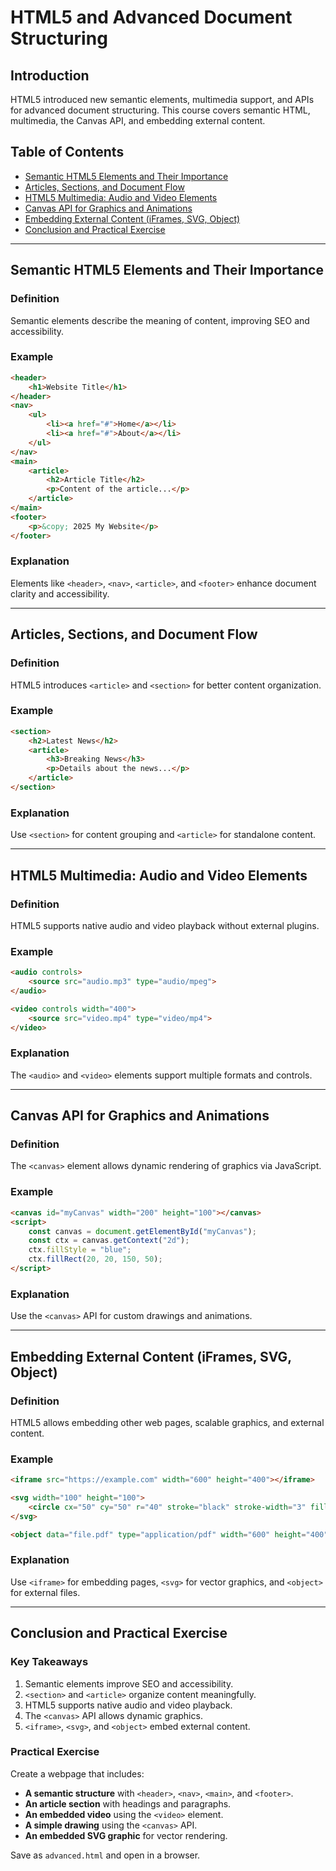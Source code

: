 
# **HTML5 and Advanced Document Structuring**  

## Introduction  
HTML5 introduced new semantic elements, multimedia support, and APIs for advanced document structuring. This course covers semantic HTML, multimedia, the Canvas API, and embedding external content.  

## Table of Contents  
- [Semantic HTML5 Elements and Their Importance](#semantic-html5-elements-and-their-importance)  
- [Articles, Sections, and Document Flow](#articles-sections-and-document-flow)  
- [HTML5 Multimedia: Audio and Video Elements](#html5-multimedia-audio-and-video-elements)  
- [Canvas API for Graphics and Animations](#canvas-api-for-graphics-and-animations)  
- [Embedding External Content (iFrames, SVG, Object)](#embedding-external-content-iframes-svg-object)  
- [Conclusion and Practical Exercise](#conclusion-and-practical-exercise)  

---  

## **Semantic HTML5 Elements and Their Importance**  
### Definition  
Semantic elements describe the meaning of content, improving SEO and accessibility.  

### Example  
```html
<header>
    <h1>Website Title</h1>
</header>
<nav>
    <ul>
        <li><a href="#">Home</a></li>
        <li><a href="#">About</a></li>
    </ul>
</nav>
<main>
    <article>
        <h2>Article Title</h2>
        <p>Content of the article...</p>
    </article>
</main>
<footer>
    <p>&copy; 2025 My Website</p>
</footer>
```  
### Explanation  
Elements like `<header>`, `<nav>`, `<article>`, and `<footer>` enhance document clarity and accessibility.  

---  

## **Articles, Sections, and Document Flow**  
### Definition  
HTML5 introduces `<article>` and `<section>` for better content organization.  

### Example  
```html
<section>
    <h2>Latest News</h2>
    <article>
        <h3>Breaking News</h3>
        <p>Details about the news...</p>
    </article>
</section>
```  
### Explanation  
Use `<section>` for content grouping and `<article>` for standalone content.  

---  

## **HTML5 Multimedia: Audio and Video Elements**  
### Definition  
HTML5 supports native audio and video playback without external plugins.  

### Example  
```html
<audio controls>
    <source src="audio.mp3" type="audio/mpeg">
</audio>

<video controls width="400">
    <source src="video.mp4" type="video/mp4">
</video>
```  
### Explanation  
The `<audio>` and `<video>` elements support multiple formats and controls.  

---  

## **Canvas API for Graphics and Animations**  
### Definition  
The `<canvas>` element allows dynamic rendering of graphics via JavaScript.  

### Example  
```html
<canvas id="myCanvas" width="200" height="100"></canvas>
<script>
    const canvas = document.getElementById("myCanvas");
    const ctx = canvas.getContext("2d");
    ctx.fillStyle = "blue";
    ctx.fillRect(20, 20, 150, 50);
</script>
```  
### Explanation  
Use the `<canvas>` API for custom drawings and animations.  

---  

## **Embedding External Content (iFrames, SVG, Object)**  
### Definition  
HTML5 allows embedding other web pages, scalable graphics, and external content.  

### Example  
```html
<iframe src="https://example.com" width="600" height="400"></iframe>

<svg width="100" height="100">
    <circle cx="50" cy="50" r="40" stroke="black" stroke-width="3" fill="red" />
</svg>

<object data="file.pdf" type="application/pdf" width="600" height="400"></object>
```  
### Explanation  
Use `<iframe>` for embedding pages, `<svg>` for vector graphics, and `<object>` for external files.  

---  

## **Conclusion and Practical Exercise**  

### **Key Takeaways**  
1. Semantic elements improve SEO and accessibility.  
2. `<section>` and `<article>` organize content meaningfully.  
3. HTML5 supports native audio and video playback.  
4. The `<canvas>` API allows dynamic graphics.  
5. `<iframe>`, `<svg>`, and `<object>` embed external content.  

### **Practical Exercise**  
Create a webpage that includes:  
- **A semantic structure** with `<header>`, `<nav>`, `<main>`, and `<footer>`.  
- **An article section** with headings and paragraphs.  
- **An embedded video** using the `<video>` element.  
- **A simple drawing** using the `<canvas>` API.  
- **An embedded SVG graphic** for vector rendering.  

Save as `advanced.html` and open in a browser.  

